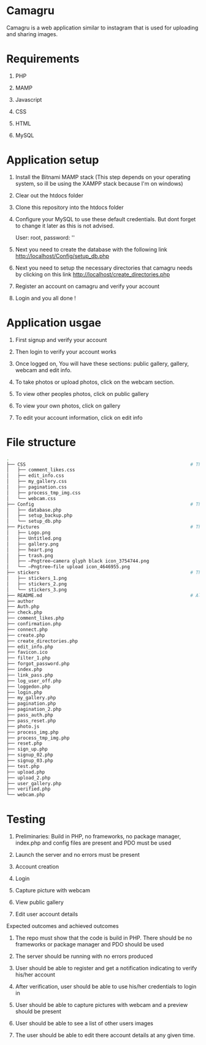 # Camagru
Camagru is a web application similar to instagram that is used for uploading and sharing images.
# Requirements
1) PHP

2) MAMP

3) Javascript

4) CSS

5) HTML

7) MySQL
# Application setup
1) Install the Bitnami MAMP stack (This step depends on your operating system, so ill be using the XAMPP stack because I'm on windows)

2) Clear out the htdocs folder

3) Clone this repository into the htdocs folder

4) Configure your MySQL to use these default credentials. But dont forget to change it later as this is not advised.

   User: root, password: ''
  
5) Next you need to create the database with the following link [http://localhost/Config/setup_db.php](http://localhost/Config/setup_db.php)

6) Next you need to setup the necessary directories that camagru needs by clicking on this link [http://localhost/create_directories.php](http://localhost/create_directories.php)

7) Register an account on camagru and verify your account

8) Login and you all done !

# Application usgae

1) First signup and verify your account

2) Then login to verify your account works

3) Once logged on, You will have these sections: public gallery, gallery, webcam and edit info.

4) To take photos or upload photos, click on the webcam section.

5) To view other peoples photos, click on public gallery

6) To view your own photos, click on gallery

7) To edit your account information, click on edit info


# File structure
```bash
.
├── CSS                                                            # This is the directory where i store all my CSS files
│   ├── comment_likes.css
│   ├── edit_info.css
│   ├── my_gallery.css
│   ├── pagination.css
│   ├── process_tmp_img.css
│   └── webcam.css
├── Config                                                         # This is the directory where a store my configuration files 
│   ├── database.php
│   ├── setup_backup.php
│   └── setup_db.php
├── Pictures                                                       # This is an asset directory where i store all png's that are used in Camagru
│   ├── Logo.png
│   ├── Untitled.png
│   ├── gallery.png
│   ├── heart.png
│   ├── trash.png
│   ├── —Pngtree—camera glyph black icon_3754744.png
│   └── —Pngtree—file upload icon_4646955.png
├── stickers                                                       # This directory is used to store the stickers that will be used in the image editor
│   ├── stickers_1.png
│   ├── stickers_2.png
│   └── stickers_3.png
├── README.md                                                      # All the files after this README.md file are the php files
├── author
├── Auth.php
├── check.php
├── comment_likes.php
├── confirmation.php
├── connect.php
├── create.php
├── create_directories.php
├── edit_info.php
├── favicon.ico
├── filter_1.php
├── forgot_password.php
├── index.php
├── link_pass.php
├── log_user_off.php
├── loggedon.php
├── login.php
├── my_gallery.php
├── pagination.php
├── pagination_2.php
├── pass_auth.php
├── pass_reset.php
├── photo.js
├── process_img.php
├── process_tmp_img.php
├── reset.php
├── sign_up.php
├── signup_02.php
├── signup_03.php
├── test.php
├── upload.php
├── upload_2.php
├── user_gallery.php
├── verified.php
└── webcam.php
```
# Testing
1) Preliminaries: Build in PHP, no frameworks, no package manager, index.php and config files are present and PDO must be used

2) Launch the server and no errors must be present

3) Account creation

4) Login

5) Capture picture with webcam

6) View public gallery

7) Edit user account details

Expected outcomes and achieved outcomes

1) The repo must show that the code is build in PHP. There should be no frameworks or package manager and PDO should be used

2) The server should be running with no errors produced

3) User should be able to register and get a notification indicating to verify his/her account

4) After verification, user should be able to use his/her credentials to login in

5) User should be able to capture pictures with webcam and a preview should be present

6) User should be able to see a list of other users images

7) The user should be able to edit there account details at any given time.
